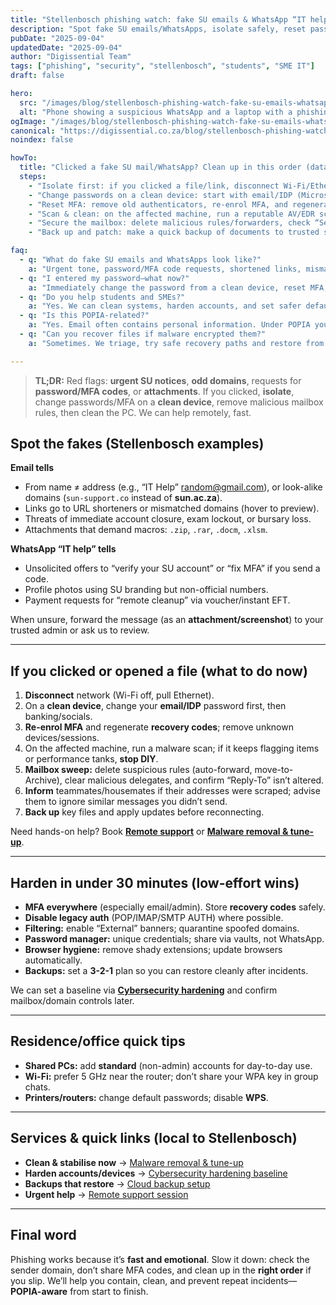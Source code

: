 ```yaml
---
title: "Stellenbosch phishing watch: fake SU emails & WhatsApp “IT help” — spot, clean, prevent"
description: "Spot fake SU emails/WhatsApps, isolate safely, reset passwords/MFA in order, and harden accounts—POPIA-aware cleanup in Stellenbosch."
pubDate: "2025-09-04"
updatedDate: "2025-09-04"
author: "Digissential Team"
tags: ["phishing", "security", "stellenbosch", "students", "SME IT"]
draft: false

hero:
  src: "/images/blog/stellenbosch-phishing-watch-fake-su-emails-whatsapp-it-help/hero.webp"
  alt: "Phone showing a suspicious WhatsApp and a laptop with a phishing email flagged near Stellenbosch campus"
ogImage: "/images/blog/stellenbosch-phishing-watch-fake-su-emails-whatsapp-it-help/og-1200x630.jpg"
canonical: "https://digissential.co.za/blog/stellenbosch-phishing-watch-fake-su-emails-whatsapp-it-help/"
noindex: false

howTo:
  title: "Clicked a fake SU mail/WhatsApp? Clean up in this order (data-safe)"
  steps:
    - "Isolate first: if you clicked a file/link, disconnect Wi-Fi/Ethernet. Don’t shut down during disk noises/clicks—protect evidence and data."
    - "Change passwords on a clean device: start with email/IDP (Microsoft/Google), then banking and socials. Never from the possibly infected machine."
    - "Reset MFA: remove old authenticators, re-enrol MFA, and regenerate recovery codes. Check for new “app passwords” or unknown devices and revoke sessions."
    - "Scan & clean: on the affected machine, run a reputable AV/EDR scan; remove dodgy extensions and startup items. If scans keep finding things, stop and book malware cleanup."
    - "Secure the mailbox: delete malicious rules/forwarders, check “Send As/Delegates”, and verify no auto-forward to outside addresses."
    - "Back up and patch: make a quick backup of documents to trusted storage; apply OS/browser updates before reconnecting to the network."

faq:
  - q: "What do fake SU emails and WhatsApps look like?"
    a: "Urgent tone, password/MFA code requests, shortened links, mismatched domains (e.g., not @sun.ac.za) and attachments (ZIP/DOCM). SU IT will not ask for your password over email/WhatsApp."
  - q: "I entered my password—what now?"
    a: "Immediately change the password from a clean device, reset MFA, revoke sessions and check mailbox rules/forwarders. Then run a malware check on the original machine."
  - q: "Do you help students and SMEs?"
    a: "Yes. We can clean systems, harden accounts, and set safer defaults (MFA, filter rules) via remote or in-shop visits."
  - q: "Is this POPIA-related?"
    a: "Yes. Email often contains personal information. Under POPIA you must secure access, limit exposure and keep audit notes. We follow least-privilege, and can sign an NDA."
  - q: "Can you recover files if malware encrypted them?"
    a: "Sometimes. We triage, try safe recovery paths and restore from backups if available. If the disk is failing, we image first to protect data."

---
```


> **TL;DR:** Red flags: **urgent SU notices**, **odd domains**, requests for **password/MFA codes**, or **attachments**. If you clicked, **isolate**, change passwords/MFA on a **clean device**, remove malicious mailbox rules, then clean the PC. We can help remotely, fast.

## Spot the fakes (Stellenbosch examples)

**Email tells**  
- From name ≠ address (e.g., “IT Help” <random@gmail.com>), or look-alike domains (`sun-support.co` instead of **sun.ac.za**).  
- Links go to URL shorteners or mismatched domains (hover to preview).  
- Threats of immediate account closure, exam lockout, or bursary loss.  
- Attachments that demand macros: `.zip`, `.rar`, `.docm`, `.xlsm`.

**WhatsApp “IT help” tells**  
- Unsolicited offers to “verify your SU account” or “fix MFA” if you send a code.  
- Profile photos using SU branding but non-official numbers.  
- Payment requests for “remote cleanup” via voucher/instant EFT.

When unsure, forward the message (as an **attachment/screenshot**) to your trusted admin or ask us to review.

---

## If you clicked or opened a file (what to do now)

1. **Disconnect** network (Wi-Fi off, pull Ethernet).  
2. On a **clean device**, change your **email/IDP** password first, then banking/socials.  
3. **Re-enrol MFA** and regenerate **recovery codes**; remove unknown devices/sessions.  
4. On the affected machine, run a malware scan; if it keeps flagging items or performance tanks, **stop DIY**.  
5. **Mailbox sweep:** delete suspicious rules (auto-forward, move-to-Archive), clear malicious delegates, and confirm “Reply-To” isn’t altered.  
6. **Inform** teammates/housemates if their addresses were scraped; advise them to ignore similar messages you didn’t send.  
7. **Back up** key files and apply updates before reconnecting.

Need hands-on help? Book **[Remote support](/services/remote-support-setup/)** or **[Malware removal & tune-up](/services/speedup-tuneup/)**.

---

## Harden in under 30 minutes (low-effort wins)

- **MFA everywhere** (especially email/admin). Store **recovery codes** safely.  
- **Disable legacy auth** (POP/IMAP/SMTP AUTH) where possible.  
- **Filtering:** enable “External” banners; quarantine spoofed domains.  
- **Password manager:** unique credentials; share via vaults, not WhatsApp.  
- **Browser hygiene:** remove shady extensions; update browsers automatically.  
- **Backups:** set a **3-2-1** plan so you can restore cleanly after incidents.

We can set a baseline via **[Cybersecurity hardening](/services/cybersecurity-hardening/)** and confirm mailbox/domain controls later.

---

## Residence/office quick tips

- **Shared PCs:** add **standard** (non-admin) accounts for day-to-day use.  
- **Wi-Fi:** prefer 5 GHz near the router; don’t share your WPA key in group chats.  
- **Printers/routers:** change default passwords; disable **WPS**.

---

## Services & quick links (local to Stellenbosch)

- **Clean & stabilise now** → [Malware removal & tune-up](/services/speedup-tuneup/)  
- **Harden accounts/devices** → [Cybersecurity hardening baseline](/services/cybersecurity-hardening/)  
- **Backups that restore** → [Cloud backup setup](/services/cloud-backup-setup/)  
- **Urgent help** → [Remote support session](/services/remote-support-setup/)

---

## Final word

Phishing works because it’s **fast and emotional**. Slow it down: check the sender domain, don’t share MFA codes, and clean up in the **right order** if you slip. We’ll help you contain, clean, and prevent repeat incidents—**POPIA-aware** from start to finish.
